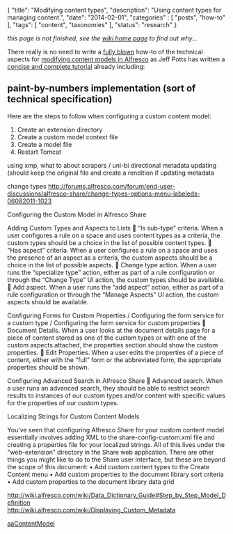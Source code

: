 {
    "title": "Modifying content types",
    "description": "Using content types for managing content.",
    "date": "2014-02-01",
    "categories" : [
    	 "posts", "how-to"
    ],
    "tags": [ "content", "taxonomies" ],
    "status": "research"
}

_this page is not finished, see the [wiki home page](../wiki) to find out why..._ 

There really is no need to write a [fully blown](http://www.imdb.com/title/tt0077631/) how-to of the technical aspects for [modifying content models in Alfresco](http://docs.alfresco.com/4.2/topic/com.alfresco.enterprise.doc/tasks/kb-define-custom-model.html) as Jeff Potts has written a [concise and complete tutorial](http://ecmarchitect.com/images/articles/alfresco-content/content-article-2ed.pdf) already including:




## paint-by-numbers implementation (sort of technical specification)

Here are the steps to follow when configuring a custom content model:
1. Create an extension directory
2. Create a custom model context file
3. Create a model file
4. Restart Tomcat

using xmp, what to about scrapers / uni-bi directional metadata updating (should keep the original file and create a rendition if updating metadata

change types
http://forums.alfresco.com/forum/end-user-discussions/alfresco-share/change-types-options-menu-labeleds-06082011-1023

Configuring the Custom Model in Alfresco Share

Adding Custom Types and Aspects to Lists
 “Is sub-type” criteria. When a user configures a rule on a space and uses content types as a criteria, the custom types should be a choice in the list of possible content types.
 “Has aspect” criteria. When a user configures a rule on a space and uses the presence of an aspect as a criteria, the custom aspects should be a choice in the list of possible aspects.
 Change type action. When a user runs the “specialize type” action, either as part of a rule configuration or through the “Change Type” UI action, the custom types should be available.
 Add aspect. When a user runs the “add aspect” action, either as part of a rule configuration or through the “Manage Aspects” UI action, the custom aspects should be available.

Configuring Forms for Custom Properties / Configuring the form service for a custom type / Configuring the form service for custom properties
 Document Details. When a user looks at the document details page for a piece of content
stored as one of the custom types or with one of the custom aspects attached, the properties section should show the custom properties.
 Edit Properties. When a user edits the properties of a piece of content, either with the “full” form or the abbreviated form, the appropriate properties should be shown.

Configuring Advanced Search in Alfresco Share
 Advanced search. When a user runs an advanced search, they should be able to restrict search results to instances of our custom types and/or content with specific values for the properties of our custom types.

Localizing Strings for Custom Content Models

You’ve seen that configuring Alfresco Share for your custom content model essentially involves adding XML to the share-config-custom.xml file and creating a properties file for your localized strings. All of this lives under the “web-extension” directory in the Share web application.
There are other things you might like to do to the Share user interface, but these are beyond the scope of this document:
• Add custom content types to the Create Content menu
• Add custom properties to the document library sort criteria
• Add custom properties to the document library data grid

http://wiki.alfresco.com/wiki/Data_Dictionary_Guide#Step_by_Step_Model_Definition  
http://wiki.alfresco.com/wiki/Displaying_Custom_Metadata  


[aaContentModel](../tree/master/aaContentModel)
 